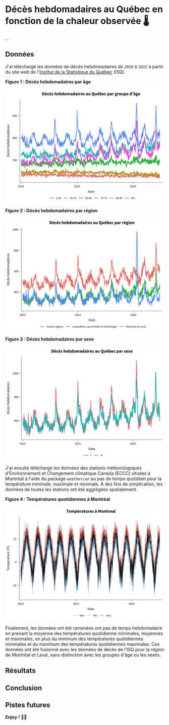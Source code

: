Décès hebdomadaires au Québec en fonction de la chaleur observée 🌡
================================================================================

...

Données
--------------------------------------------------------------------------------

J'ai téléchargé les données de décès hebdomadaires de `2010` à `2022` à partir du site web de l'[Institut de la Statistique du Québec](https://statistique.quebec.ca/fr/document/nombre-hebdomadaire-de-deces-au-quebec) (ISQ). 

__Figure 1 : Décès hebdomadaires par âge__

![](plots/fig_1_deces_par_age.jpg)

__Figure 2 : Décès hebdomadaires par région__

![](plots/fig_2_deces_par_region.jpg)

__Figure 3 : Décès hebdomadaires par sexe__

![](plots/fig_3_deces_par_sexe.jpg)

J'ai ensuite téléchargé les données des stations météorologiques d'Environnement et Changement climatique Canada (ECCC) situées à Montréal à l'aide du package `weathercan` au pas de temps quotidien pour la température minimale, maximale et minimale. À des fins de simplication, les données de toutes les stations ont été aggrégées spatialement.

__Figure 4 : Températures quotidiennes à Montréal__

![](plots/fig_4_montreal_temp.jpg)

Finalement, les données ont été ramenées ont pas de temps hebdomadaire en prenant la moyenne des températures quotidienne minimales, moyennes et maximales, en plus du minimum des températures quotidiennes minimales et du maximum des températures quotidiennes maximales. Ces données ont été fusionné avec les données de décès de l'ISQ pour la région de Montréal et Laval, sans distinction avec les groupes d'âge ou les sexes.

Résultats
--------------------------------------------------------------------------------



Conclusion
--------------------------------------------------------------------------------



Pistes futures
--------------------------------------------------------------------------------




___Enjoy !___ ✌🏻
